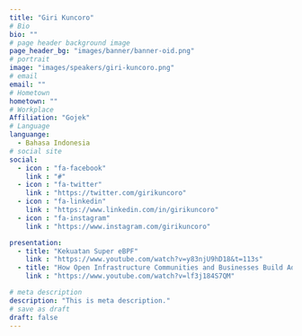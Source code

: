```yaml
---
title: "Giri Kuncoro"
# Bio
bio: ""
# page header background image
page_header_bg: "images/banner/banner-oid.png"
# portrait
image: "images/speakers/giri-kuncoro.png"
# email
email: ""
# Hometown
hometown: ""
# Workplace
Affiliation: "Gojek"
# Language
languange:
  - Bahasa Indonesia
# social site
social:
  - icon : "fa-facebook"
    link : "#"
  - icon : "fa-twitter"
    link : "https://twitter.com/girikuncoro"
  - icon : "fa-linkedin"
    link : "https://www.linkedin.com/in/girikuncoro"
  - icon : "fa-instagram"
    link : "https://www.instagram.com/girikuncoro"

presentation:
  - title: "Kekuatan Super eBPF"
    link : "https://www.youtube.com/watch?v=y83njU9hD18&t=113s"
  - title: "How Open Infrastructure Communities and Businesses Build Advantageous Collaborations"
    link : "https://www.youtube.com/watch?v=lf3j184S7QM"

# meta description
description: "This is meta description."
# save as draft
draft: false
---
```

